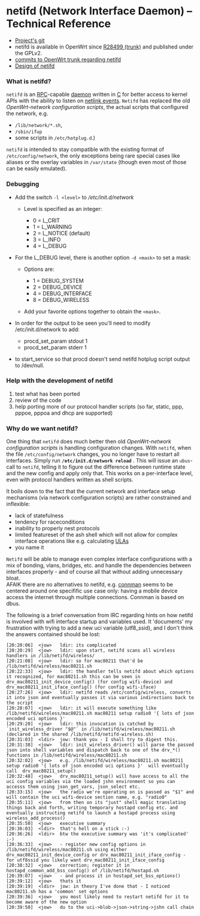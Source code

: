 # netifd (Network Interface Daemon) – Technical Reference

- [Project's git](http://git.openwrt.org/?p=project%2Fnetifd.git%3Ba%3Dsummary "http://git.openwrt.org/?p=project/netifd.git;a=summary")
- netifd is available in OpenWrt since [R28499 (trunk)](https://dev.openwrt.org/changeset/28499 "https://dev.openwrt.org/changeset/28499") and published under the GPLv2.
- [commits to OpenWrt trunk regarding netifd](https://dev.openwrt.org/search?changeset=on&milestone=on&wiki=on&q=netifd&page=1&noquickjump=1 "https://dev.openwrt.org/search?changeset=on&milestone=on&wiki=on&q=netifd&page=1&noquickjump=1")
- [Design of netifd](http://git.openwrt.org/?p=project%2Fnetifd.git%3Ba%3Dblob%3Bf%3DDESIGN "http://git.openwrt.org/?p=project/netifd.git;a=blob;f=DESIGN")

### What is netifd?

`netifd` is an [RPC](https://en.wikipedia.org/wiki/Remote%20procedure%20call "https://en.wikipedia.org/wiki/Remote procedure call")-capable [daemon](https://en.wikipedia.org/wiki/Daemon%20%28computing%29 "https://en.wikipedia.org/wiki/Daemon (computing)") written in [C](https://en.wikipedia.org/wiki/C%20%28programming%20language%29 "https://en.wikipedia.org/wiki/C (programming language)") for better access to kernel APIs with the ability to listen on [netlink events](https://en.wikipedia.org/wiki/Netlink "https://en.wikipedia.org/wiki/Netlink"). `Netifd` has replaced the old *OpenWrt-network configuration scripts*, the actual scripts that configured the network, e.g.

- `/lib/network/*.sh`,
- `/sbin/ifup`
- some scripts in `/etc/hotplug.d`.)

`netifd` is intended to stay compatible with the existing format of `/etc/config/network`, the only exceptions being rare special cases like aliases or the overlay variables in `/var/state` (though even most of those can be easily emulated).

### Debugging

- Add the switch `-l <level>` to */etc/init.d/network*
  
  - Level is specified as an integer:
    
    - 0 = L\_CRIT
    - 1 = L\_WARNING
    - 2 = L\_NOTICE (default)
    - 3 = L\_INFO
    - 4 = L\_DEBUG
- For the L\_DEBUG level, there is another option `-d <mask>` to set a mask:
  
  - Options are:
    
    - 1 = DEBUG\_SYSTEM
    - 2 = DEBUG\_DEVICE
    - 4 = DEBUG\_INTERFACE
    - 8 = DEBUG\_WIRELESS
  - Add your favorite options together to obtain the `<mask>`.

<!--THE END-->

- In order for the output to be seen you'll need to modify /etc/init.d/network to add:
  
  - procd\_set\_param stdout 1
  - procd\_set\_param stderr 1
- to start\_service so that procd doesn't send netifd hotplug script output to /dev/null.

### Help with the development of netifd

1. test what has been ported
2. review of the code
3. help porting more of our protocol handler scripts (so far, static, ppp, pppoe, pppoa and dhcp are supported)

### Why do we want netifd?

One thing that `netifd` does much better then old *OpenWrt-network configuration scripts* is handling configuration changes. With `netifd`, when the file `/etc/config/network` changes, you no longer have to restart all interfaces. Simply run **`/etc/init.d/network reload`** . This will issue an `ubus`-call to `netifd`, telling it to figure out the difference between runtime state and the new config and apply only that. This works on a per-interface level, even with protocol handlers written as shell scripts.

It boils down to the fact that the current network and interface setup mechanisms (via network configuration scripts) are rather constrained and inflexible:

- lack of statefulness
- tendency for raceconditions
- inability to properly nest protocols
- limited featureset of the ash shell which will not allow for complex interface operations like e.g. calculating [ULAs](https://en.wikipedia.org/wiki/Unique%20local%20address "https://en.wikipedia.org/wiki/Unique local address")
- you name it

`Netifd` will be able to manage even complex interface configurations with a mix of bonding, vlans, bridges, etc. and handle the dependencies between interfaces properly - and of course all that without adding unnecessary bloat.  
AFAIK there are no alternatives to netifd, e.g. [connman](https://connman.net/ "https://connman.net/") seems to be centered around one specifific use case only: having a mobile device access the internet through multiple connections. Connman is based on dbus.

The following is a brief conversation from IRC regarding hints on how netifd is involved with wifi interface startup and variables used. It 'documents' my frustration with trying to add a new uci variable (utf8\_ssid), and I don't think the answers contained should be lost:

```
[20:20:06]  <jow>	ldir: its complicated
[20:20:29]  <jow>	ldir: upon start, netifd scans all wireless handlers in /lib/netifd/wireless/
[20:21:08]  <jow>	ldir: so for mac80211 that'd be /lib/netifd/wireless/mac80211.sh
[20:22:33]  <jow>	ldir: the handler tells netifd about which options it recognized, for mac80211.sh this can be seen in drv_mac80211_init_device_config() (for config wifi-device) and drv_mac80211_init_iface_config() (for config wifi-iface)
[20:27:26]  <jow>	ldir: netifd reads /etc/config/wireless, converts it into json and eventually passes it via various indirections back to the script
[20:28:07]  <jow>	ldir: it will execute something like  /lib/netifd/wireless/mac80211.sh mac80211 setup radio0 '{ lots of json encoded uci options }'
[20:29:20]  <jow>	ldir: this invocation is catched by `init_wireless_driver "$@"` in /lib/netifd/wireless/mac80211.sh (declared in the shared /lib/netifd/netifd-wireless.sh)
[20:31:03]  <ldir>	jow: thank you - I shall try to digest this.
[20:31:38]  <jow>	ldir: init_wireless_driver() will parse the passed json into shell variables and dispatch back to one of the drv_*() functions in /lib/netifd/wireless/mac80211.sh
[20:32:02]  <jow>	e.g. /lib/netifd/wireless/mac80211.sh mac80211 setup radio0 '{ lots of json encoded uci options }'  will eventually call  drv_mac80211_setup()
[20:32:48]  <jow>	drv_mac80211_setup() will have access to all the uci config variables via the loaded jshn environment so you can accesss them using json_get_vars, json_select etc.
[20:33:15]  <jow>	the radio we're operating on is passed as "$1" and will contain the uci wifi-device section name, e.g. "radio0"
[20:35:11]  <jow>	from then on its "just" shell magic translating things back and forth, writing temporary hostapd config etc. and eventually instructing netifd to launch a hostapd process using wireless_add_process()
[20:35:50]  <jow>	executive summary
[20:36:03]  <ldir>	that's hell on a stick :-)
[20:36:26]  <ldir>	btw the executive summary was 'it's complicated' ;-)
[20:36:33]  <jow>	- register new config options in /lib/netifd/wireless/mac80211.sh using either drv_mac80211_init_device_config or drv_mac80211_init_iface_config - for utf8ssid you likely want drv_mac80211_init_iface_config
[20:38:32]  <jow>	correction; register it in hostapd_common_add_bss_config() of /lib/netifd/hostapd.sh
[20:39:07]  <jow>	- and process it in hostapd_set_bss_options()
[20:39:12]  <jow>	thats it
[20:39:19]  <ldir>	jow: in theory I've done that - I noticed mac80211.sh has a 'common' set options
[20:39:36]  <jow>	you most likely need to restart netifd for it to become aware of the new option
[20:39:50]  <jow>	du to the uci->blob->json->string->jshn call chain
```
